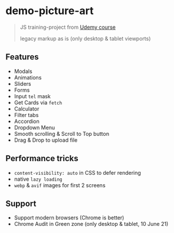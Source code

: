 # demo-picture-art

> JS training-project from [Udemy course](https://www.udemy.com/course/javascript_practice/)
>
> legacy markup as is (only desktop & tablet viewports)

## Features

- Modals
- Animations
- Sliders
- Forms
- Input `tel` mask
- Get Cards via `fetch`
- Calculator
- Filter tabs
- Accordion
- Dropdown Menu
- Smooth scrolling & Scroll to Top button
- Drag & Drop to upload file

## Performance tricks

- `content-visibility: auto` in CSS to defer rendering
- native `lazy loading`
- `webp` & `avif` images for first 2 screens

## Support

- Support modern browsers (Chrome is better)
- Chrome Audit in Green zone (only desktop & tablet, 10 June 21)
